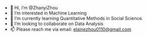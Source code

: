 - 👋 Hi, I’m @ZhanyiZhou
- 👀 I’m interested in Machine Learning
- 🌱 I’m currently learning Quantitative Methods in Social Science.
- 💞️ I’m looking to collaborate on Data Analysis
- 📫 Please reach me via email: elainezhou0110@gmail.com

<!---
ZhanyiZhou/ZhanyiZhou is a ✨ special ✨ repository because its `README.md` (this file) appears on your GitHub profile.
You can click the Preview link to take a look at your changes.
--->
